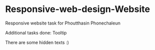 # Responsive-web-design-Website

Responsive website task for Phoutthasin Phonechaleun

Additional tasks done: Tooltip

There are some hidden texts :)
